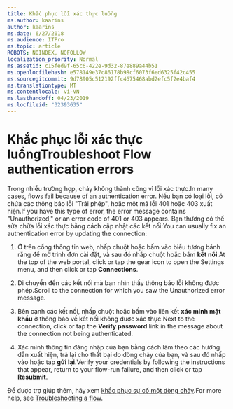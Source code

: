 ```yaml
---
title: Khắc phục lỗi xác thực luồng
ms.author: kaarins
author: kaarins
ms.date: 6/27/2018
ms.audience: ITPro
ms.topic: article
ROBOTS: NOINDEX, NOFOLLOW
localization_priority: Normal
ms.assetid: c15fed9f-65c6-422e-9d32-87e889a44b51
ms.openlocfilehash: e578149e37c86178b98cf6073f6ed6325f42c455
ms.sourcegitcommit: 9d78905c512192ffc4675468abd2efc5f2e4baf4
ms.translationtype: MT
ms.contentlocale: vi-VN
ms.lasthandoff: 04/23/2019
ms.locfileid: "32393635"
---
```

# <a name="troubleshoot-flow-authentication-errors"></a><span data-ttu-id="d3acf-102">Khắc phục lỗi xác thực luồng</span><span class="sxs-lookup"><span data-stu-id="d3acf-102">Troubleshoot Flow authentication errors</span></span>

<span data-ttu-id="d3acf-103">Trong nhiều trường hợp, chảy không thành công vì lỗi xác thực.</span><span class="sxs-lookup"><span data-stu-id="d3acf-103">In many cases, flows fail because of an authentication error.</span></span> <span data-ttu-id="d3acf-104">Nếu bạn có loại lỗi, có chứa các thông báo lỗi "Trái phép", hoặc một mã lỗi 401 hoặc 403 xuất hiện.</span><span class="sxs-lookup"><span data-stu-id="d3acf-104">If you have this type of error, the error message contains "Unauthorized," or an error code of 401 or 403 appears.</span></span> <span data-ttu-id="d3acf-105">Bạn thường có thể sửa chữa lỗi xác thực bằng cách cập nhật các kết nối:</span><span class="sxs-lookup"><span data-stu-id="d3acf-105">You can usually fix an authentication error by updating the connection:</span></span>
  
1. <span data-ttu-id="d3acf-106">Ở trên cổng thông tin web, nhấp chuột hoặc bấm vào biểu tượng bánh răng để mở trình đơn cài đặt, và sau đó nhấp chuột hoặc bấm **kết nối**.</span><span class="sxs-lookup"><span data-stu-id="d3acf-106">At the top of the web portal, click or tap the gear icon to open the Settings menu, and then click or tap **Connections**.</span></span>
    
2. <span data-ttu-id="d3acf-107">Di chuyển đến các kết nối mà bạn nhìn thấy thông báo lỗi không được phép.</span><span class="sxs-lookup"><span data-stu-id="d3acf-107">Scroll to the connection for which you saw the Unauthorized error message.</span></span>
    
3. <span data-ttu-id="d3acf-108">Bên cạnh các kết nối, nhấp chuột hoặc bấm vào liên kết **xác minh mật khẩu** ở thông báo về kết nối không được xác thực.</span><span class="sxs-lookup"><span data-stu-id="d3acf-108">Next to the connection, click or tap the **Verify password** link in the message about the connection not being authenticated.</span></span> 
    
4. <span data-ttu-id="d3acf-109">Xác minh thông tin đăng nhập của bạn bằng cách làm theo các hướng dẫn xuất hiện, trả lại cho thất bại do dòng chảy của bạn, và sau đó nhấp vào hoặc tap **gửi lại**.</span><span class="sxs-lookup"><span data-stu-id="d3acf-109">Verify your credentials by following the instructions that appear, return to your flow-run failure, and then click or tap **Resubmit**.</span></span>
    
<span data-ttu-id="d3acf-110">Để được trợ giúp thêm, hãy xem [khắc phục sự cố một dòng chảy](https://go.microsoft.com/fwlink/?linkid=872110).</span><span class="sxs-lookup"><span data-stu-id="d3acf-110">For more help, see [Troubleshooting a flow](https://go.microsoft.com/fwlink/?linkid=872110).</span></span>
  

